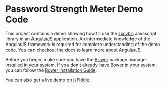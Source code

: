 # Password Strength Meter Demo Code
This project contains a demo showing how to use the [zxcvbn][zxcvbn] Javascript library in an [AngularJS][angularjs] application. An intermediate knowledge of the AngularJS framework is required for complete understanding of the demo code. You can checkout the [docs][angular-docs] to learn more about AngularJS.

Before you begin, make sure you have the [Bower][bower] package manager installed in your system. If you don't already have Bower in your system, you can follow the [Bower Installation Guide][bower-install].

You can also get a [live demo on jsFiddle][jsfiddle-demo].


[angular-docs]: https://docs.angularjs.org/guide
[angularjs]: https://angularjs.org/
[bower]: https://bower.io/
[bower-install]: https://bower.io/#install-bower
[jsfiddle-demo]: https://jsfiddle.net/vxjef11j/22/
[zxcvbn]: https://github.com/dropbox/zxcvbn
